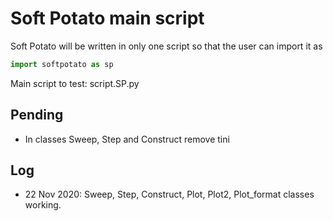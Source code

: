 # Soft Potato main script

Soft Potato will be written in only one script so that the user can import it as 

```python
import softpotato as sp
```

Main script to test: script.SP.py

## Pending

+ In classes Sweep, Step and Construct remove tini


## Log
+ 22 Nov 2020: Sweep, Step, Construct, Plot, Plot2, Plot_format classes working.
